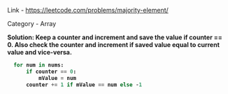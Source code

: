 Link - https://leetcode.com/problems/majority-element/

Category - Array

<b>Solution: Keep a counter and increment and save the value if counter == 0. Also check the counter and increment if saved value equal to current value and vice-versa. 

```python
  for num in nums:
      if counter == 0:
          mValue = num
      counter += 1 if mValue == num else -1
```
</b>
